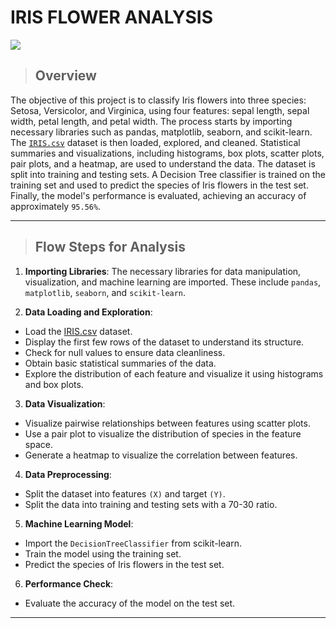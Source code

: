 # IRIS FLOWER ANALYSIS

![](https://th.bing.com/th/id/R.4d52a0f78d9f3ac35b0f7dc2c73d1514?rik=QdVRYUyOP838PA&riu=http%3a%2f%2feskipaper.com%2fimages%2firis-flower-1.jpg&ehk=FyQ%2b4R3ZsoduaQl4FUhSqMnh3nhlCYoNO2tDTSicj6o%3d&risl=&pid=ImgRaw&r=0)

> ## Overview

The objective of this project is to classify Iris flowers into three species: Setosa, Versicolor, and Virginica, using four features: sepal length, sepal width, petal length, and petal width. The process starts by importing necessary libraries such as pandas, matplotlib, seaborn, and scikit-learn. The [`IRIS.csv`](https://github.com/Anuraghaldar/IRIS-FLOWER-ANALYSIS/blob/main/IRIS.csv)  dataset  is then loaded, explored, and cleaned. Statistical summaries and visualizations, including histograms, box plots, scatter plots, pair plots, and a heatmap, are used to understand the data. The dataset is split into training and testing sets. A Decision Tree classifier is trained on the training set and used to predict the species of Iris flowers in the test set. Finally, the model's performance is evaluated, achieving an accuracy of approximately `95.56%`.

---

> ## Flow Steps for Analysis

1. **Importing Libraries**: The necessary libraries for data manipulation, visualization, and machine learning are imported. These include `pandas`, `matplotlib`, `seaborn`, and `scikit-learn`.

2. **Data Loading and Exploration**:
- Load the [IRIS.csv](https://github.com/Anuraghaldar/IRIS-FLOWER-ANALYSIS/blob/main/IRIS.csv) dataset.
- Display the first few rows of the dataset to understand its structure.
- Check for null values to ensure data cleanliness.
- Obtain basic statistical summaries of the data.
- Explore the distribution of each feature and visualize it using histograms and box plots.

3. **Data Visualization**:
- Visualize pairwise relationships between features using scatter plots.
- Use a pair plot to visualize the distribution of species in the feature space.
- Generate a heatmap to visualize the correlation between features.

4. **Data Preprocessing**:
- Split the dataset into features `(X)` and target `(Y)`.
- Split the data into training and testing sets with a 70-30 ratio.

5. **Machine Learning Model**:
- Import the `DecisionTreeClassifier` from scikit-learn.
- Train the model using the training set.
- Predict the species of Iris flowers in the test set.

6. **Performance Check**:
- Evaluate the accuracy of the model on the test set.
---

<!-- ANURAG HALDAR -->
